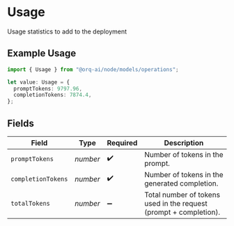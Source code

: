 # Usage

Usage statistics to add to the deployment

## Example Usage

```typescript
import { Usage } from "@orq-ai/node/models/operations";

let value: Usage = {
  promptTokens: 9797.96,
  completionTokens: 7874.4,
};
```

## Fields

| Field                                                             | Type                                                              | Required                                                          | Description                                                       |
| ----------------------------------------------------------------- | ----------------------------------------------------------------- | ----------------------------------------------------------------- | ----------------------------------------------------------------- |
| `promptTokens`                                                    | *number*                                                          | :heavy_check_mark:                                                | Number of tokens in the prompt.                                   |
| `completionTokens`                                                | *number*                                                          | :heavy_check_mark:                                                | Number of tokens in the generated completion.                     |
| `totalTokens`                                                     | *number*                                                          | :heavy_minus_sign:                                                | Total number of tokens used in the request (prompt + completion). |